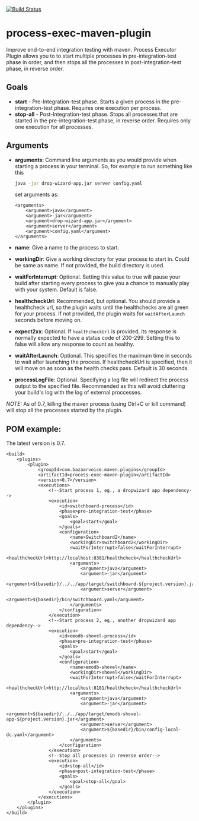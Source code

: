 [![Build Status](https://travis-ci.org/bazaarvoice/maven-process-plugin.svg?branch=master)](https://travis-ci.org/bazaarvoice/maven-process-plugin)

process-exec-maven-plugin
========================

Improve end-to-end integration testing with maven. Process Executor Plugin allows you to to start multiple processes in pre-integration-test phase in order, and then stops all the processes in post-integration-test phase, in reverse order. 

## Goals
* __start__ - Pre-Integration-test phase. Starts a given process in the pre-integration-test phase. Requires one execution per process.
* __stop-all__ - Post-Integration-test phase. Stops all processes that are started in the pre-integration-test phase, in reverse order. Requires only one execution for all processes. 

## Arguments
* __arguments__: Command line arguments as you would provide when starting a process in your terminal. So, for example to run something like this
    ```bash
    java -jar drop-wizard-app.jar server config.yaml
    ```

    set arguments as:

    ```
    <arguments>
        <argument>java</argument>
        <argument>-jar</argument>
        <argument>drop-wizard-app.jar</argument>
        <argument>server</argument>
        <argument>config.yaml</argument>
    </arguments>
    ```
* __name__: Give a name to the process to start.
* __workingDir__: Give a working directory for your process to start in. Could be same as name. If not provided, the build directory is used.
* __waitForInterrupt__: Optional. Setting this value to true will pause your build after starting every process to give you a chance to manually play with your system. Default is false.
* __healthcheckUrl__: Recommended, but optional. You should provide a healthcheck url, so the plugin waits until the healthchecks are all green for your process. If not provided, the plugin waits for `waitAfterLaunch` seconds before moving on.
* __expect2xx__: Optional. If  `healthcheckUrl` is provided, its response is normally expected to have a status code of 200-299. Setting this to false will allow any response to count as healthy.
* __waitAfterLaunch__: Optional. This specifies the maximum time in seconds to wait after launching the process. If healthcheckUrl is specified, then it will move on as soon as the health checks pass. Default is 30 seconds.
* __processLogFile__: Optional. Specifying a log file will redirect the process output to the specified file. Recommended as this will avoid cluttering your build's log with the log of external proccesses.

*NOTE:* As of 0.7, killing the maven process (using Ctrl+C or kill <pid> command) will stop all the processes started by the plugin.
## POM example:
The latest version is 0.7.

    <build>
        <plugins>
            <plugin>
                <groupId>com.bazaarvoice.maven.plugins</groupId>
                <artifactId>process-exec-maven-plugin</artifactId>
                <version>0.7</version>
                <executions>
                    <!--Start process 1, eg., a dropwizard app dependency-->
                    <execution>
                        <id>switchboard-process</id>
                        <phase>pre-integration-test</phase>
                        <goals>
                            <goal>start</goal>
                        </goals>
                        <configuration>
                            <name>Switchboard2</name>
                            <workingDir>switchboard2</workingDir>
                            <waitForInterrupt>false</waitForInterrupt>
                            <healthcheckUrl>http://localhost:8381/healthcheck</healthcheckUrl>
                            <arguments>
                                <argument>java</argument>
                                <argument>-jar</argument>
                                <argument>${basedir}/../../app/target/switchboard-${project.version}.jar</argument>
                                <argument>server</argument>
                                <argument>${basedir}/bin/switchboard.yaml</argument>
                            </arguments>
                        </configuration>
                    </execution>
                    <!--Start process 2, eg., another dropwizard app dependency-->
                    <execution>
                        <id>emodb-shovel-process</id>
                        <phase>pre-integration-test</phase>
                        <goals>
                            <goal>start</goal>
                        </goals>
                        <configuration>
                            <name>emodb-shovel</name>
                            <workingDir>shovel</workingDir>
                            <waitForInterrupt>false</waitForInterrupt>
                            <healthcheckUrl>http://localhost:8181/healthcheck</healthcheckUrl>
                            <arguments>
                                <argument>java</argument>
                                <argument>-jar</argument>
                                <argument>${basedir}/../../app/target/emodb-shovel-app-${project.version}.jar</argument>
                                <argument>server</argument>
                                <argument>${basedir}/bin/config-local-dc.yaml</argument>
                            </arguments>
                        </configuration>
                    </execution>
                    <!--Stop all processes in reverse order-->
                    <execution>
                        <id>stop-all</id>
                        <phase>post-integration-test</phase>
                        <goals>
                            <goal>stop-all</goal>
                        </goals>
                    </execution>
                </executions>
            </plugin>
        </plugins>
    </build>
       
    
